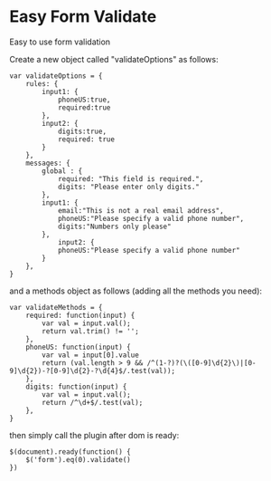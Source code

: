 # Easy Form Validate
Easy to use form validation

Create a new object called "validateOptions" as follows:

```
var validateOptions = {
	rules: {
		input1: {
			phoneUS:true,
			required:true
		},
		input2: {
			digits:true,
			required: true
		}
	},
	messages: {
		global : {
			required: "This field is required.",
			digits: "Please enter only digits."
		},
		input1: {
			email:"This is not a real email address",
			phoneUS:"Please specify a valid phone number",
			digits:"Numbers only please"
		},
    		input2: {
			phoneUS:"Please specify a valid phone number"
		}
	},
}
```


and a methods object as follows (adding all the methods you need):
```
var validateMethods = {
	required: function(input) {
		var val = input.val();
		return val.trim() != '';
	},
	phoneUS: function(input) {
		var val = input[0].value
		return (val.length > 9 && /^(1-?)?(\([0-9]\d{2}\)|[0-9]\d{2})-?[0-9]\d{2}-?\d{4}$/.test(val));
	},
	digits: function(input) {
		var val = input.val();
		return /^\d+$/.test(val);
	},
}
```

then simply call the plugin after dom is ready:

```
$(document).ready(function() {
	$('form').eq(0).validate()
})
```
